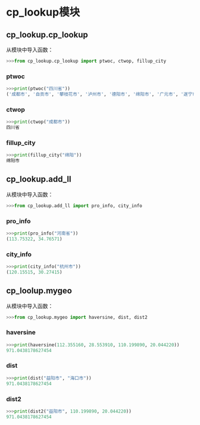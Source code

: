 # cp_lookup模块

## cp_lookup.cp_lookup
从模块中导入函数：
```python
>>>from cp_lookup.cp_lookup import ptwoc, ctwop, fillup_city
```

### ptwoc
```python
>>>print(ptwoc("四川省"))
('成都市', '自贡市', '攀枝花市', '泸州市', '德阳市', '绵阳市', '广元市', '遂宁市', '内江市', '乐山市', '南充市', '宜宾市', '广安市', '达州市', '资阳市', '眉山市', '巴中市', '雅安市', '阿坝藏族羌族自治州', '甘孜藏族自治州', '凉山彝族自治州')
```

### ctwop
```python
>>>print(ctwop("成都市"))
四川省
```

### fillup_city
```python
>>>print(fillup_city("绵阳"))
绵阳市
```


## cp_lookup.add_ll
从模块中导入函数：
```python
>>>from cp_lookup.add_ll import pro_info, city_info
```

### pro_info
```python
>>>print(pro_info("河南省"))
(113.75322, 34.76571)
```

### city_info
```python
>>>print(city_info("杭州市"))
(120.15515, 30.27415)
```


## cp_loolup.mygeo
从模块中导入函数：
```python
>>>from cp_lookup.mygeo import haversine, dist, dist2
```

### haversine
```python
>>>print(haversine(112.355160, 28.553910, 110.199890, 20.044220))
971.0438178627454
```

### dist
```python
>>>print(dist("益阳市", "海口市"))
971.0438178627454
```

### dist2
```python
>>>print(dist2("益阳市", 110.199890, 20.044220))
971.0438178627454
```